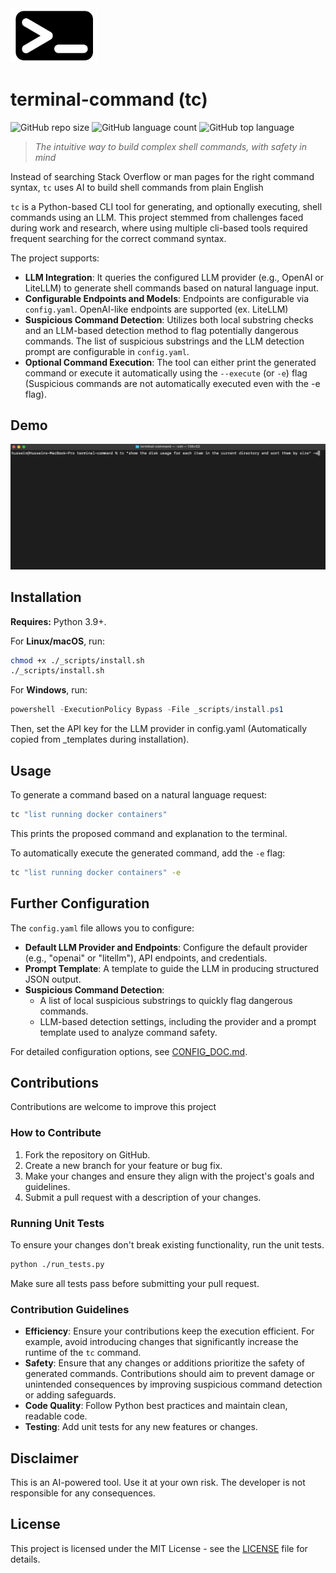 <img src="./_assets/icon.png" alt="tc logo" width="140"> 

# terminal-command (tc)

![GitHub repo size](https://img.shields.io/github/repo-size/huss-mo/terminal-command)
![GitHub language count](https://img.shields.io/github/languages/count/huss-mo/terminal-command)
![GitHub top language](https://img.shields.io/github/languages/top/huss-mo/terminal-command)

> _The intuitive way to build complex shell commands, with safety in mind_

Instead of searching Stack Overflow or man pages for the right command syntax, `tc` uses AI to build shell commands from plain English

`tc` is a Python-based CLI tool for generating, and optionally executing, shell commands using an LLM. This project stemmed from challenges faced during work and research, where using multiple cli-based tools required frequent searching for the correct command syntax.

The project supports:

- **LLM Integration**: It queries the configured LLM provider (e.g., OpenAI or LiteLLM) to generate shell commands based on natural language input.
- **Configurable Endpoints and Models**: Endpoints are configurable via `config.yaml`. OpenAI-like endpoints are supported (ex. LiteLLM)
- **Suspicious Command Detection**: Utilizes both local substring checks and an LLM-based detection method to flag potentially dangerous commands. The list of suspicious substrings and the LLM detection prompt are configurable in `config.yaml`.
- **Optional Command Execution**: The tool can either print the generated command or execute it automatically using the `--execute` (or `-e`) flag (Suspicious commands are not automatically executed even with the -e flag).

## Demo

<img src="./_assets/example.gif" alt="tc command demonstration" width="1080"> 

## Installation

**Requires:** Python 3.9+.

For **Linux/macOS**, run:
```bash
chmod +x ./_scripts/install.sh
./_scripts/install.sh
```

For **Windows**, run:
```powershell
powershell -ExecutionPolicy Bypass -File _scripts/install.ps1
```

Then, set the API key for the LLM provider in config.yaml (Automatically copied from _templates during installation). 

## Usage

To generate a command based on a natural language request:
```bash
tc "list running docker containers"
```
This prints the proposed command and explanation to the terminal.

To automatically execute the generated command, add the `-e` flag:
```bash
tc "list running docker containers" -e
```

## Further Configuration

The `config.yaml` file allows you to configure:
- **Default LLM Provider and Endpoints**: Configure the default provider (e.g., "openai" or "litellm"), API endpoints, and credentials.
- **Prompt Template**: A template to guide the LLM in producing structured JSON output.
- **Suspicious Command Detection**: 
  - A list of local suspicious substrings to quickly flag dangerous commands.
  - LLM-based detection settings, including the provider and a prompt template used to analyze command safety.

For detailed configuration options, see [CONFIG_DOC.md](_docs/CONFIG_DOC.md).

## Contributions

Contributions are welcome to improve this project

### How to Contribute
1. Fork the repository on GitHub.
2. Create a new branch for your feature or bug fix.
3. Make your changes and ensure they align with the project's goals and guidelines.
4. Submit a pull request with a description of your changes.

### Running Unit Tests
To ensure your changes don't break existing functionality, run the unit tests.

```bash
python ./run_tests.py
```

Make sure all tests pass before submitting your pull request.

### Contribution Guidelines
- **Efficiency**: Ensure your contributions keep the execution efficient. For example, avoid introducing changes that significantly increase the runtime of the `tc` command.
- **Safety**: Ensure that any changes or additions prioritize the safety of generated commands. Contributions should aim to prevent damage or unintended consequences by improving suspicious command detection or adding safeguards.
- **Code Quality**: Follow Python best practices and maintain clean, readable code.
- **Testing**: Add unit tests for any new features or changes.

## Disclaimer

This is an AI-powered tool. Use it at your own risk. The developer is not responsible for any consequences.

## License

This project is licensed under the MIT License - see the [LICENSE](LICENSE) file for details.
